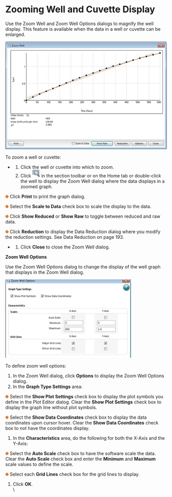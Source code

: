# Zooming Well and Cuvette Display

Use the Zoom Well and Zoom Well Options dialogs to magnify the well display. This feature is available when the data in a well or cuvette can be enlarged.

![](<../../../.gitbook/assets/4 (2) (1).jpeg>)

To zoom a well or cuvette:

*
  1. Click the well or cuvette into which to zoom.
  2. Click ![](<../../../.gitbook/assets/5 (2).jpeg>) in the section toolbar or on the Home tab or double-click the well to display the Zoom Well dialog where the data displays in a zoomed graph.

![](<../../../.gitbook/assets/6 (2) (1) (1).png>) Click **Print** to print the graph dialog.

![](<../../../.gitbook/assets/7 (2) (1) (1).png>) Select the **Scale to Data** check box to scale the display to the data.

![](<../../../.gitbook/assets/8 (2) (1) (1).png>) Click **Show Reduced** or **Show Raw** to toggle between reduced and raw data.

![](<../../../.gitbook/assets/9 (1) (1) (1) (1) (1) (1) (1).png>) Click **Reduction** to display the Data Reduction dialog where you modify the reduction settings. See Data Reduction on page 193.

*
  1. Click **Close** to close the Zoom Well dialog.

**Zoom Well Options**

Use the Zoom Well Options dialog to change the display of the well graph that displays in the Zoom Well dialog.

![](<../../../.gitbook/assets/10 (1).jpeg>)

To define zoom well options:

1. In the Zoom Well dialog, click **Options** to display the Zoom Well Options dialog.
2. In the **Graph Type Settings** area:

![](<../../../.gitbook/assets/11 (1) (1) (1) (1) (1) (1) (1).png>) Select the **Show Plot Settings** check box to display the plot symbols you define in the Plot Editor dialog. Clear the **Show Plot Settings** check box to display the graph line without plot symbols.

![](<../../../.gitbook/assets/12 (1) (1) (1) (1) (1) (1) (1).png>) Select the **Show Data Coordinates** check box to display the data coordinates upon cursor hover. Clear the **Show Data Coordinates** check box to not have the coordinates display.

1. In the **Characteristics** area, do the following for both the X-Axis and the Y-Axis:

![](<../../../.gitbook/assets/13 (1) (1) (1) (1) (1) (1) (1).png>) Select the **Auto Scale** check box to have the software scale the data. Clear the **Auto Scale** check box and enter the **Minimum** and **Maximum** scale values to define the scale.

![](<../../../.gitbook/assets/14 (1) (1) (1) (1) (1) (1).png>) Select each **Grid Lines** check box for the grid lines to display.

1. Click **OK**.\
   \
